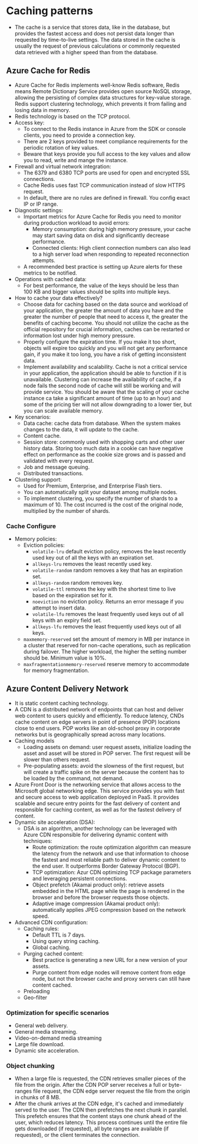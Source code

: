 # Caching patterns
- The cache is a service that stores data, like in the database, but provides the fastest access and does not persist data longer than requested by time-to-live settings. The data stored in the cache is usually the request of previous calculations or commonly requested data retrieved with a higher speed than from the database.
## Azure Cache for Redis
- Azure Cache for Redis implements well-know Redis software, Redis means Remote Dictionary Service provides open source NoSQL storage, allowing the persisting of complex data structures for key-value storage. Redis support clustering technology, which prevents it from failing and losing data in memory.
- Redis technology is based on the TCP protocol.
- Access key: 
	- To connect to the Redis instance in Azure from the SDK or console clients, you need to provide a connection key.
	- There are 2 keys provided to meet compliance requirements for the periodic rotation of key values.
	- Beware that keys provide you full access to the key values and allow you to read, write and mange the instance.
- Firewall and virtual network integration:
	- The 6379 and 6380 TCP ports are used for open and encrypted SSL connections.
	- Cache Redis uses fast TCP communication instead of slow HTTPS request.
	- In default, there are no rules are defined in firewall. You config exact IP or IP range.
- Diagnostic settings:
	- Important metrics for Azure Cache for Redis you need to monitor during production workload to avoid errors:
		- Memory consumption: during high memory pressure, your cache may start saving data on disk and significantly decrease performance.
		- Connected clients: High client connection numbers can also lead to a high server load when responding to repeated reconnection attempts.
	- A recommended best practice is setting up Azure alerts for these metrics to be notified.
- Operations with cached data:
	- For best performance, the value of the keys should be less than 100 KB and bigger values should be splits into multiple keys.
- How to cache your data effectively?
	- Choose data for caching based on the data source and workload of your application, the greater the amount of data you have and the greater the number of people that need to access it, the greater the benefits of caching become. You should not utilize the cache as the official repository for crucial information, caches can be restarted or information lost under high memory pressure.
	- Properly configure the expiration time. If you make it too short, objects will expire too quickly and you will not get any performance gain, if you make it too long, you have a risk of getting inconsistent data.
	- Implement availability and scalability. Cache is not a critical service in your application, the application should be able to function if it is unavailable. Clustering can increase the availability of cache, if a node fails the second node of cache will still be working and will provide service. You should be aware that the scaling of your cache instance ca take a significant amount of time (up to an hour) and some of the pricing tier will not allow downgrading to a lower tier, but you can scale available memory.
- Key scenarios:
	- Data cache: cache data from database. When the system makes changes to the data, it will update to the cache.
	- Content cache.
	- Session store: commonly used with shopping carts and other user history data. Storing too much data in a cookie can have negative effect on performance as the cookie size grows and is passed and validated with every request.
	- Job and message queuing.
	- Distributed transactions.
- Clustering support:
	- Used for Premium, Enterprise, and Enterprise Flash tiers.
	- You can automatically split your dataset among multiple nodes.
	- To implement clustering, you specify the number of shards to a maximum of 10. The cost incurred is the cost of the original node, multiplied by the number of shards.
### Cache Configure
- Memory policies:
	- Eviction policies:
		- `volatile-lru` default eviction policy, removes the least recently used key out of all the keys with an expiration set.
		- `allkeys-lru` removes the least recently used key.
		- `volatile-random` random removes a key that has an expiration set.
		- `allkeys-random` random removes key.
		- `volatile-ttl` removes the key with the shortest time to live based on the expiration set for it.
		- `noeviction` no eviction policy. Returns an error message if you attempt to insert data.
		- `volatile-lfu` removes the least frequently used keys out of all keys with an expiry field set.
		- `allkeys-lfu` removes the least frequently used keys out of all keys.
	- `maxmemory-reserved` set the amount of memory in MB per instance in a cluster that reserved for non-cache operations, such as replication during failover. The higher workload, the higher the setting number should be. Minimum value is 10%.
	- `maxfragmentationmemory-reserved` reserve memory to accommodate for memory fragmentation.
## Azure Content Delivery Network
- It is static content caching technology.
- A CDN is a distributed network of endpoints that can host and deliver web content to users quickly and efficiently. To reduce latency, CNDs cache content on edge servers in point of presence (POP) locations close to end users. POP works like an old-school proxy in corporate networks but is geographically spread across many locations.
- Caching models
	- Loading assets on demand: user request assets, initialize loading the asset and asset will be stored in POP server. The first request will be slower than others request.
	- Pre-populating assets: avoid the slowness of the first request, but will create a traffic spike on the server because the content has to be loaded by the command, not demand.
- Azure Front Door is the networking service that allows access to the Microsoft global networking edge. This service provides you with fast and secure access to web application deployed in PaaS. It provides scalable and secure entry points for the fast delivery of content and responsible for caching content, as well as for the fastest delivery of content.
- Dynamic site acceleration (DSA):
	- DSA is an algorithm, another technology can be leveraged with Azure CDN responsible for delivering dynamic content with techniques:
		- Route optimization: the route optimization algorithm can measure the latency from the network and use that information to choose the fastest and most reliable path to deliver dynamic content to the end user. It outperforms Border Gateway Protocol (BGP).
		- TCP optimization: Azur CDN optimizing TCP package parameters and leveraging persistent connections.
		- Object prefetch (Akamai product only): retrieve assets embedded in the HTML page while the page is rendered in the browser and before the browser requests those objects.
		- Adaptive image compression (Akamai product only): automatically applies JPEG compression based on the network speed.
- Advanced CDN configuration:
	- Caching rules:
		- Default TTL is 7 days.
		- Using query string caching.
		- Global caching.
	- Purging cached content:
		- Best practice is generating a new URL for a new version of your assets.
		- Purge content from edge nodes will remove content from edge node, but not the browser cache and proxy servers can still have content cached.
	- Preloading
	- Geo-filter
### Optimization for specific scenarios
- General web delivery.
- General media streaming.
- Video-on-demand media streaming
- Large file download.
- Dynamic site acceleration.
### Object chunking
- When a large file is requested, the CDN retrieves smaller pieces of the file from the origin. After the CDN POP server receives a full or byte-ranges file request, the CDN edge server request the file from the origin in chunks of 8 MB.
- After the chunk arrives at the CDN edge, it's cached and immediately served to the user. The CDN then prefetches the next chunk in parallel. This prefetch ensures that the content stays one chunk ahead of the user, which reduces latency. This process continues until the entire file gets downloaded (if requested), all byte ranges are available (if requested), or the client terminates the connection.